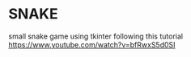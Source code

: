 # SNAKE
small snake game using tkinter
following this tutorial https://www.youtube.com/watch?v=bfRwxS5d0SI
